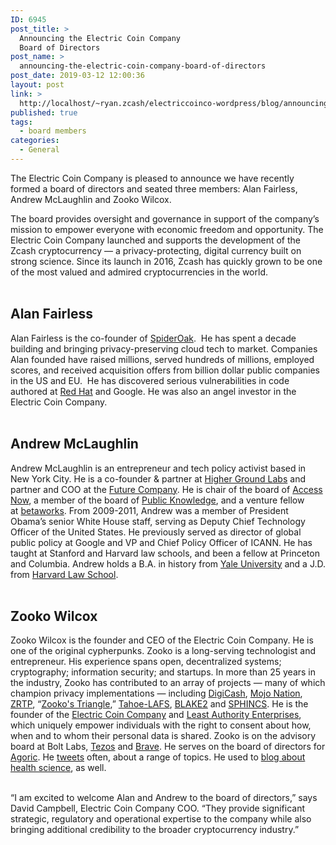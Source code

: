 ```yaml
---
ID: 6945
post_title: >
  Announcing the Electric Coin Company
  Board of Directors
post_name: >
  announcing-the-electric-coin-company-board-of-directors
post_date: 2019-03-12 12:00:36
layout: post
link: >
  http://localhost/~ryan.zcash/electriccoinco-wordpress/blog/announcing-the-electric-coin-company-board-of-directors/
published: true
tags:
  - board members
categories:
  - General
---
```

<!-- wp:paragraph -->
<p>The Electric Coin Company is pleased to announce we have recently formed a board of directors and seated three members: Alan Fairless, Andrew McLaughlin and Zooko Wilcox.<br /></p>
<!-- /wp:paragraph -->
<!-- wp:paragraph -->
<p>The board provides oversight and governance in support of the company’s mission to empower everyone with economic freedom and opportunity. The Electric Coin Company launched and supports the development of the Zcash cryptocurrency — a privacy-protecting, digital currency built on strong science. Since its launch in 2016, Zcash has quickly grown to be one of the most valued and admired cryptocurrencies in the world.<br /><br /></p>
<!-- /wp:paragraph -->
<!-- wp:heading -->
<h2>Alan Fairless </h2>
<!-- /wp:heading -->
<!-- wp:paragraph -->
<p>Alan Fairless is the co-founder of <a rel="noreferrer noopener" aria-label="SpiderOak (opens in a new tab)" href="https://spideroak.com/" target="_blank">SpiderOak</a>. &nbsp;He has spent a decade building and bringing privacy-preserving cloud tech to market. Companies Alan founded have raised millions, served hundreds of millions, employed scores, and received acquisition offers from billion dollar public companies in the US and EU. &nbsp;He has discovered serious vulnerabilities in code authored at <a href="https://www.redhat.com/en" target="_blank" rel="noreferrer noopener" aria-label="Red Hat (opens in a new tab)">Red Hat</a> and Google. He was also an angel investor in the Electric Coin Company.<br /><br /></p>
<!-- /wp:paragraph -->
<!-- wp:heading -->
<h2>Andrew McLaughlin </h2>
<!-- /wp:heading -->
<!-- wp:paragraph -->
<p>Andrew McLaughlin is an entrepreneur and tech policy activist based in New York City. He is a co-founder &amp; partner at <a rel="noreferrer noopener" href="http://highergroundlabs.com" target="_blank">Higher Ground Labs</a> and partner and COO at the <a rel="noreferrer noopener" href="http://future.com" target="_blank">Future Company</a>. He is chair of the board of <a rel="noreferrer noopener" href="https://www.accessnow.org/" target="_blank">Access Now</a>,&nbsp;a member of the board of&nbsp;<a rel="noreferrer noopener" href="https://www.publicknowledge.org/" target="_blank">Public Knowledge</a>, and a venture fellow at&nbsp;<a rel="noreferrer noopener" href="http://betaworks.com/" target="_blank">betaworks</a>. From  2009-2011, Andrew was a member of President Obama’s senior White House  staff, serving as Deputy Chief Technology Officer of the United States. He previously served as director of global public policy at Google and  VP and Chief Policy Officer of ICANN. He has taught at Stanford and  Harvard law schools, and been a fellow at Princeton and Columbia. Andrew holds a B.A. in history from <a rel="noreferrer noopener" href="http://www.yale.edu/" target="_blank">Yale University</a>&nbsp;and a J.D. from&nbsp;<a rel="noreferrer noopener" href="http://law.harvard.edu/" target="_blank">Harvard Law School</a>. <br /><br /></p>
<!-- /wp:paragraph -->
<!-- wp:heading -->
<h2>Zooko Wilcox </h2>
<!-- /wp:heading -->
<!-- wp:paragraph -->
<p>Zooko Wilcox is the founder and CEO of the Electric Coin Company. He is one of the original cypherpunks. Zooko is a long-serving technologist and entrepreneur. His experience spans open, decentralized systems; cryptography; information security; and startups. In more than 25 years in the industry, Zooko has contributed to an array of projects — many of which champion privacy implementations — including <a rel="noreferrer noopener" aria-label=" (opens in a new tab)" href="https://en.m.wikipedia.org/wiki/DigiCash" target="_blank">DigiCash</a>, <a rel="noreferrer noopener" aria-label=" (opens in a new tab)" href="https://en.m.wikipedia.org/wiki/Mnet_(peer-to-peer_network)#MojoNation" target="_blank">Mojo Nation</a>, <a rel="noreferrer noopener" aria-label=" (opens in a new tab)" href="https://www.silentcircle.com/products-and-solutions/technology/zrtp/" target="_blank">ZRTP</a>, “<a rel="noreferrer noopener" aria-label=" (opens in a new tab)" href="https://en.wikipedia.org/wiki/Zooko%27s_triangle" target="_blank">Zooko's Triangle</a>,” <a rel="noreferrer noopener" aria-label=" (opens in a new tab)" href="https://tahoe-lafs.org/trac/tahoe-lafs" target="_blank">Tahoe-LAFS</a>, <a rel="noreferrer noopener" aria-label=" (opens in a new tab)" href="https://blake2.net/" target="_blank">BLAKE2</a> and <a rel="noreferrer noopener" aria-label=" (opens in a new tab)" href="https://sphincs.cr.yp.to/" target="_blank">SPHINCS</a>. He is the founder of the <a href="https://z.cash/">Electric Coin Company</a> and <a rel="noreferrer noopener" aria-label=" (opens in a new tab)" href="https://leastauthority.com/" target="_blank">Least Authority Enterprises</a>, which uniquely empower individuals with the right to consent about how, when and to whom their personal data is shared. Zooko is on the advisory board at Bolt Labs, <a rel="noreferrer noopener" aria-label=" (opens in a new tab)" href="https://tezos.com/" target="_blank">Tezos</a> and <a rel="noreferrer noopener" aria-label=" (opens in a new tab)" href="https://brave.com/" target="_blank">Brave</a>. He serves on the board of directors for <a rel="noreferrer noopener" aria-label=" (opens in a new tab)" href="https://agoric.com/" target="_blank">Agoric</a>. He <a rel="noreferrer noopener" aria-label=" (opens in a new tab)" href="https://twitter.com/zooko" target="_blank">tweets</a> often, about a range of topics. He used to <a href="http://www.ketotic.org/" target="_blank" rel="noreferrer noopener" aria-label=" (opens in a new tab)">blog about health science</a>, as well.<br /><br /></p>
<!-- /wp:paragraph -->
<!-- wp:paragraph -->
<p>“I am excited to welcome Alan and Andrew to the board of directors,” says David Campbell, Electric Coin Company COO. “They provide significant strategic, regulatory and operational expertise to the company while also bringing additional credibility to the broader cryptocurrency industry.”<br /></p>
<!-- /wp:paragraph -->